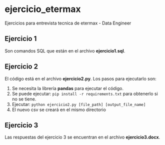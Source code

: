 # ejercicio_etermax
Ejercicios para entrevista tecnica de etermax - Data Engineer
## Ejercicio 1
Son comandos SQL que están en el archivo **ejercicio1.sql**.
## Ejercicio 2
El código está en el archivo **ejercicio2.py**.
Los pasos para ejecutarlo son:
1. Se necesita la librería **pandas** para ejecutar el código.
2. Se puede ejecutar: `pip install -r requirements.txt` para obtenerlo si no se tiene.
3. Ejecutar: `python ejercicio2.py [file_path] [output_file_name]`
4. El nuevo csv se creará en el mismo directorio
## Ejercicio 3
Las respuestas del ejercicio 3 se encuentran en el archivo **ejercicio3.docx**.

